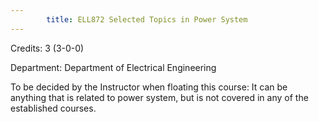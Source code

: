 ```yaml
---
        title: ELL872 Selected Topics in Power System
---
```

Credits: 3 (3-0-0)

Department: Department of Electrical Engineering

To be decided by the Instructor when floating this course: It can be anything that is related to power system, but is not covered in any of the established courses.